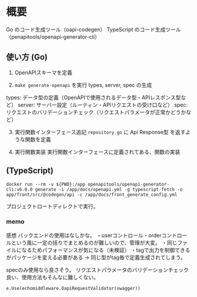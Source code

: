 # 概要
Go のコード生成ツール（oapi-codegen）
TypeScript のコード生成ツール（penapitools/openapi-generator-cli）

## 使い方 (Go)
1. OpenAPIスキーマを定義

2. `make generate-openapi` を実行
types, server, spec の生成

types: データ型の定義（OpenAPIで使用されるデータ型・APIレスポンス型など）
server: サーバー設定（ルーティン・APIリクエストの受け口など）
spec: リクエストのバリデーションチェック（リクエストパラメータが正常かどうかなど）

3. 実行関数インターフェース追記
`repository.go` に Api Response型 を返すような関数を定義

4. 実行関数実装
実行関数インターフェースに定義されてある、関数の実装

## (TypeScript)
```
docker run --rm -v ${PWD}:/app openapitools/openapi-generator-cli:v6.0.0 generate -i /app/docs/openapi.yml -g typescript-fetch -o app/front/src/@codegen/api -c /app/docs/front_generate_config.yml
```
プロジェクトロートディレクトで実行。

### memo
感想
バックエンドの使用はなしかな。
・userコントロール・orderコントロールという風に一定の括りでまとめるのが難しいので、管理が大変。
・同じファイルになるためパフォーマンスが気になる（未検証）
・tagで出力を制御できるがパッケージを変える必要がある
  → 同じ型がtag毎で定義生成されてしまう。

specのみ使用なら良さそう。
リクエストパラメータのバリデーションチェック良い、使用方法もそんなに難しくない。
```
e.Use(echomiddleware.OapiRequestValidator(swagger))
```